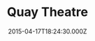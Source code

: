 ---
date: 2015-04-17T18:24:30.000Z
title: Quay Theatre
latitude: 52.034213461887305
longitude: 0.7280010761386039
category: checkin
---